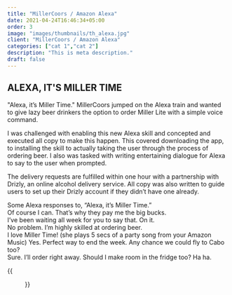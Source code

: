 ```yaml
---
title: "MillerCoors / Amazon Alexa"
date: 2021-04-24T16:46:34+05:00
order: 3
image: "images/thumbnails/th_alexa.jpg"
client: "MillerCoors / Amazon Alexa"
categories: ["cat 1","cat 2"]
description: "This is meta description."
draft: false
---
```


## ALEXA, IT'S MILLER TIME

"Alexa, it’s Miller Time." MillerCoors jumped on the Alexa train and wanted to give lazy beer drinkers the option to order Miller Lite with a simple voice command.

I was challenged with enabling this new Alexa skill and concepted and executed all copy to make this happen. This covered downloading the app, to installing the skill to actually taking the user through the process of ordering beer. I also was tasked with writing entertaining dialogue for Alexa to say to the user when prompted.

The delivery requests are fulfilled within one hour with a partnership with Drizly, an online alcohol delivery service. All copy was also written to guide users to set up their Drizly account if they didn’t have one already.

Some Alexa responses to, “Alexa, it’s Miller Time.”  
Of course I can. That’s why they pay me the big bucks.  
I’ve been waiting all week for you to say that. On it.  
No problem. I’m highly skilled at ordering beer.  
I love Miller Time! (she plays 5 secs of a party song from your Amazon Music) 
Yes. Perfect way to end the week. Any chance we could fly to Cabo too?  
Sure. I’ll order right away. Should I make room in the fridge too? Ha ha.  

{{<figure src="/images/portfolio/alexa/AlexaMillerDrizly.jpg">}}

